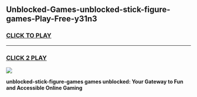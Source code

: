 
## Unblocked-Games-unblocked-stick-figure-games-Play-Free-y31n3
<h3>
<a href="https://premium76.site?title=unblocked-stick-figure-games&ref=09A">CLICK TO PLAY</a></h3>
<hr>

<h3>
<a href="https://premium76.site?title=unblocked-stick-figure-games&ref=09A">CLICK 2 PLAY</a>
  
</h3>

<a href="https://premium76.site?title=unblocked-stick-figure-games&ref=09A"><img src="https://clearcache.store/games.png"></a>


**unblocked-stick-figure-games games unblocked: Your Gateway to Fun and Accessible Online Gaming**
